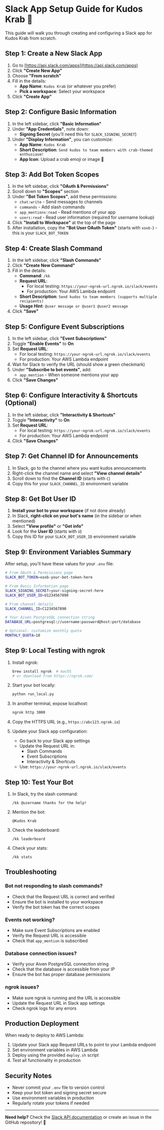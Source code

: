 # Slack App Setup Guide for Kudos Krab 🦀

This guide will walk you through creating and configuring a Slack app for Kudos Krab from scratch.

## Step 1: Create a New Slack App

1. Go to [https://api.slack.com/apps](https://api.slack.com/apps)
2. Click **"Create New App"**
3. Choose **"From scratch"**
4. Fill in the details:
   - **App Name**: `Kudos Krab` (or whatever you prefer)
   - **Pick a workspace**: Select your workspace
5. Click **"Create App"**

## Step 2: Configure Basic Information

1. In the left sidebar, click **"Basic Information"**
2. Under **"App Credentials"**, note down:
   - **Signing Secret** (you'll need this for `SLACK_SIGNING_SECRET`)
3. Under **"Display Information"**, you can customize:
   - **App Name**: `Kudos Krab`
   - **Short Description**: `Send kudos to team members with crab-themed enthusiasm!`
   - **App Icon**: Upload a crab emoji or image 🦀

## Step 3: Add Bot Token Scopes

1. In the left sidebar, click **"OAuth & Permissions"**
2. Scroll down to **"Scopes"** section
3. Under **"Bot Token Scopes"**, add these permissions:
   - `chat:write` - Send messages to channels
   - `commands` - Add slash commands
   - `app_mentions:read` - Read mentions of your app
   - `users:read` - Read user information (required for username lookup)
4. Click **"Install to Workspace"** at the top of the page
5. After installation, copy the **"Bot User OAuth Token"** (starts with `xoxb-`) - this is your `SLACK_BOT_TOKEN`

## Step 4: Create Slash Command

1. In the left sidebar, click **"Slash Commands"**
2. Click **"Create New Command"**
3. Fill in the details:
   - **Command**: `/kk`
   - **Request URL**: 
     - For local testing: `https://your-ngrok-url.ngrok.io/slack/events`
     - For production: Your AWS Lambda endpoint
   - **Short Description**: `Send kudos to team members (supports multiple recipients)`
   - **Usage Hint**: `@user message or @user1 @user2 message`
4. Click **"Save"**

## Step 5: Configure Event Subscriptions

1. In the left sidebar, click **"Event Subscriptions"**
2. Toggle **"Enable Events"** to **On**
3. Set **Request URL**:
   - For local testing: `https://your-ngrok-url.ngrok.io/slack/events`
   - For production: Your AWS Lambda endpoint
4. Wait for Slack to verify the URL (should show a green checkmark)
5. Under **"Subscribe to bot events"**, add:
   - `app_mention` - When someone mentions your app
6. Click **"Save Changes"**

## Step 6: Configure Interactivity & Shortcuts (Optional)

1. In the left sidebar, click **"Interactivity & Shortcuts"**
2. Toggle **"Interactivity"** to **On**
3. Set **Request URL**:
   - For local testing: `https://your-ngrok-url.ngrok.io/slack/events`
   - For production: Your AWS Lambda endpoint
4. Click **"Save Changes"**

## Step 7: Get Channel ID for Announcements

1. In Slack, go to the channel where you want kudos announcements
2. Right-click the channel name and select **"View channel details"**
3. Scroll down to find the **Channel ID** (starts with `C`)
4. Copy this for your `SLACK_CHANNEL_ID` environment variable

## Step 8: Get Bot User ID

1. **Install your bot to your workspace** (if not done already)
2. In Slack, **right-click on your bot's name** (in the sidebar or when mentioned)
3. Select **"View profile"** or **"Get info"**
4. Look for the **User ID** (starts with `U`)
5. Copy this ID for your `SLACK_BOT_USER_ID` environment variable

## Step 9: Environment Variables Summary

After setup, you'll have these values for your `.env` file:

```bash
# From OAuth & Permissions page
SLACK_BOT_TOKEN=xoxb-your-bot-token-here

# From Basic Information page  
SLACK_SIGNING_SECRET=your-signing-secret-here
SLACK_BOT_USER_ID=U1234567890

# From channel details
SLACK_CHANNEL_ID=C1234567890

# Your Aiven PostgreSQL connection string
DATABASE_URL=postgresql://username:password@host:port/database

# Optional: customize monthly quota
MONTHLY_QUOTA=10
```

## Step 9: Local Testing with ngrok

1. Install ngrok:
   ```bash
   brew install ngrok  # macOS
   # or download from https://ngrok.com/
   ```

2. Start your bot locally:
   ```bash
   python run_local.py
   ```

3. In another terminal, expose localhost:
   ```bash
   ngrok http 3000
   ```

4. Copy the HTTPS URL (e.g., `https://abc123.ngrok.io`)

5. Update your Slack app configuration:
   - Go back to your Slack app settings
   - Update the Request URL in:
     - Slash Commands
     - Event Subscriptions  
     - Interactivity & Shortcuts
   - Use: `https://your-ngrok-url.ngrok.io/slack/events`

## Step 10: Test Your Bot

1. In Slack, try the slash command:
   ```
   /kk @username thanks for the help!
   ```

2. Mention the bot:
   ```
   @Kudos Krab
   ```

3. Check the leaderboard:
   ```
   /kk leaderboard
   ```

4. Check your stats:
   ```
   /kk stats
   ```

## Troubleshooting

### Bot not responding to slash commands?
- Check that the Request URL is correct and verified
- Ensure the bot is installed to your workspace
- Verify the bot token has the correct scopes

### Events not working?
- Make sure Event Subscriptions are enabled
- Verify the Request URL is accessible
- Check that `app_mention` is subscribed

### Database connection issues?
- Verify your Aiven PostgreSQL connection string
- Check that the database is accessible from your IP
- Ensure the bot has proper database permissions

### ngrok issues?
- Make sure ngrok is running and the URL is accessible
- Update the Request URL in Slack app settings
- Check ngrok logs for any errors

## Production Deployment

When ready to deploy to AWS Lambda:

1. Update your Slack app Request URLs to point to your Lambda endpoint
2. Set environment variables in AWS Lambda
3. Deploy using the provided `deploy.sh` script
4. Test all functionality in production

## Security Notes

- Never commit your `.env` file to version control
- Keep your bot token and signing secret secure
- Use environment variables in production
- Regularly rotate your tokens if needed

---

**Need help?** Check the [Slack API documentation](https://api.slack.com/) or create an issue in the GitHub repository! 🦀 